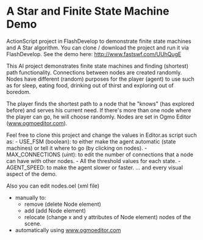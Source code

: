 A Star and Finite State Machine Demo
===============

ActionScript project in FlashDevelop to demonstrate finite state machines and A Star algorithm.
You can clone / download the project and run it via FlashDevelop.
See the demo here: http://www.fastswf.com/UUhQugE

This AI project demonstrates finite state machines and finding (shortest) path functionality. 
Connections between nodes are created randomly. Nodes have different (random) purposes for the player (agent) to 
use such as for sleep, eating food, drinking out of thirst and exploring out of boredom. 

The player finds the shortest path to a node that he "knows" (has explored before) and serves his current need. 
If there's more than one node where the player can go, he will choose randomly.
Nodes are set in Ogmo Editor (www.ogmoeditor.com).

Feel free to clone this project and change the values in Editor.as script such as:
	- USE_FSM (boolean): to either make the agent automatic (state machines) or tell it where to go (by clicking on nodes).
	- MAX_CONNECTIONS (uint): to edit the number of connections that a node can have with other nodes.
	- All the threshold values for each state.
	- AGENT_SPEED: to make the agent slower or faster.
	... and every visual aspect of the demo.
	
Also you can edit nodes.oel (xml file) 
* manually to:
	- remove (delete Node element)
	- add (add Node element) 
	- relocate (change x and y attributes of Node element) 
nodes of the scene.
* automatically using www.ogmoeditor.com
